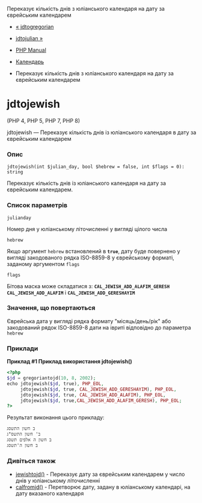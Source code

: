 Переказує кількість днів з юліанського календаря на дату за єврейським календарем

-   [« jdtogregorian](function.jdtogregorian.html)
    
-   [jdtojulian »](function.jdtojulian.html)
    
-   [PHP Manual](index.html)
    
-   [Календарь](ref.calendar.html)
    
-   Переказує кількість днів з юліанського календаря на дату за єврейським календарем
    

# jdtojewish

(PHP 4, PHP 5, PHP 7, PHP 8)

jdtojewish — Переказує кількість днів із юліанського календаря в дату за єврейським календарем

### Опис

```methodsynopsis
jdtojewish(int $julian_day, bool $hebrew = false, int $flags = 0): string
```

Переказує кількість днів із юліанського календаря на дату за єврейським календарем.

### Список параметрів

`julianday`

Номер дня у юліанському літочисленні у вигляді цілого числа

`hebrew`

Якщо аргумент `hebrew` встановлений в **`true`**, дату буде повернено у вигляді закодованого рядка ISO-8859-8 у єврейському форматі, заданому аргументом `flags`

`flags`

Бітова маска може складатися з: **`CAL_JEWISH_ADD_ALAFIM_GERESH`** **`CAL_JEWISH_ADD_ALAFIM`** і **`CAL_JEWISH_ADD_GERESHAYIM`**

### Значення, що повертаються

Єврейська дата у вигляді рядка формату "місяць/день/рік" або закодований рядок ISO-8859-8 дати на івриті відповідно до параметра `hebrew`

### Приклади

**Приклад #1 Приклад використання **jdtojewish()****

```php
<?php
$jd = gregoriantojd(10, 8, 2002);
echo jdtojewish($jd, true), PHP_EOL,
     jdtojewish($jd, true, CAL_JEWISH_ADD_GERESHAYIM), PHP_EOL,
     jdtojewish($jd, true, CAL_JEWISH_ADD_ALAFIM), PHP_EOL,
     jdtojewish($jd, true,CAL_JEWISH_ADD_ALAFIM_GERESH), PHP_EOL;
?>
```

Результат виконання цього прикладу:

```
ב חשון התשסג
ב' חשון התשס"ג
ב חשון ה אלפים תשסג
ב חשון ה'תשסג
```

### Дивіться також

-   [jewishtojd()](function.jewishtojd.html) - Переказує дату за єврейським календарем у число днів у юліанському літочисленні
-   [calfromjd()](function.cal-from-jd.html) - Перетворює дату, задану в юліанському календарі, на дату вказаного календаря